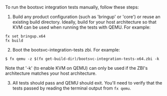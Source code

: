 To run the bootsvc integration tests manually, follow these steps:

1) Build any product configuration (such as 'bringup' or 'core') or reuse an
existing build directory. Ideally, build for your host architecture so that KVM
can be used when running the tests with QEMU. For example:

```
fx set bringup.x64
fx build
```

2) Boot the bootsvc-integration-tests zbi. For example:

```
$ fx qemu -z $(fx get-build-dir)/bootsvc-integration-tests-x64.zbi -k
```

Note that '-k' (to enable KVM on QEMU) can only be used if the ZBI's
architecture matches your host architecture.

3) All tests should pass and QEMU should exit.  You'll need to verify that
the tests passed by reading the terminal output from `fx qemu`.
